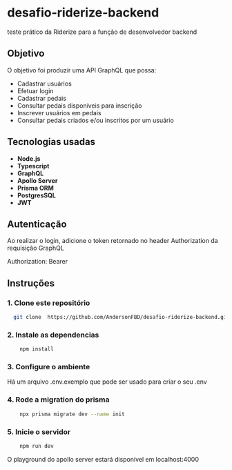 # desafio-riderize-backend

teste prático da Riderize para a função de desenvolvedor backend

## Objetivo

O objetivo foi produzir uma API GraphQL que possa:

- Cadastrar usuários
- Efetuar login
- Cadastrar pedais
- Consultar pedais disponíveis para inscrição
- Inscrever usuários em pedais
- Consultar pedais criados e/ou inscritos por um usuário

## Tecnologias usadas

- **Node.js**
- **Typescript**
- **GraphQL**
- **Apollo Server**
- **Prisma ORM**
- **PostgresSQL**
- **JWT**

## Autenticação

Ao realizar o login, adicione o token retornado no header Authorization da requisição GraphQL

Authorization: Bearer <token>

## Instruções

### 1. Clone este repositório

```bash
  git clone  https://github.com/AndersonFBD/desafio-riderize-backend.git
```

### 2. Instale as dependencias

```bash
    npm install
```

### 3. Configure o ambiente

Há um arquivo .env.exemplo que pode ser usado para criar o seu .env

### 4. Rode a migration do prisma

```bash
    npx prisma migrate dev --name init
```

### 5. Inicie o servidor

```bash
    npm run dev
```

O playground do apollo server estará disponível em localhost:4000
